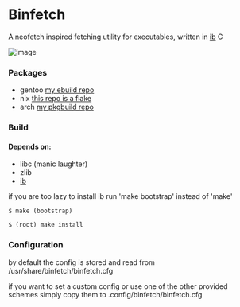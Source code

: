 # Binfetch

A neofetch inspired fetching utility for executables, written in [ib](https://github.com/Nik-Nothing/ibranching) C

![image](https://socki.moe/binfetch.png "img")

### Packages

- gentoo [my ebuild repo](https://github.com/Nik-Nothing/niki-gentoo)
- nix [this repo is a flake](https://github.com/Nik-Nothing/binfetch)
- arch [my pkgbuild repo](https://github.com/Nik-Nothing/niki-pacman)

### Build

#### Depends on:

- libc (manic laughter)
- zlib
- [ib](https://github.com/Nik-Nothing/ibranching)

if you are too lazy to install ib run 'make bootstrap' instead of 'make'

~~~
$ make (bootstrap)
~~~
~~~
$ (root) make install
~~~

### Configuration

by default the config is stored and read from /usr/share/binfetch/binfetch.cfg

if you want to set a custom config or use one of the other provided schemes simply copy them to .config/binfetch/binfetch.cfg
